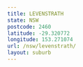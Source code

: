 ```yaml
---
title: LEVENSTRATH
state: NSW
postcode: 2460
latitude: -29.320772
longitude: 153.271074
url: /nsw/levenstrath/
layout: suburb
---
```

